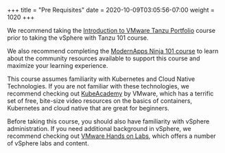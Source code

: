 +++
title = "Pre Requisites"
date = 2020-10-09T03:05:56-07:00
weight = 1020
+++

We recommend taking the [Introduction to VMware Tanzu
Portfolio](https://www.modernapps.ninja/courses/course-v1:modernapps+COU-TP6539+Perpetual/course/) course
prior to taking the vSphere with Tanzu 101 course. 

We also recommend completing the [ModernApps Ninja 101
course](https://www.modernapps.ninja/courses/course-v1:modernapps+COU-MN7417+Perpetual/course/) to
learn about the community resources available to support this course and
maximize your learning experience.

This course assumes familiarity with Kubernetes and Cloud Native
Technologies. If you are not familiar with these technologies, we
recommend checking out [KubeAcademy](https://kube.academy/) by VMware,
which has a terrific set of free, bite-size video resources on the
basics of containers, Kubernetes and cloud native that are great for
beginners.

Before taking this course, you should also have familiarity with vSphere
administration. If you need additional background in vSphere, we
recommend checking out [VMware Hands on Labs](https://hol.vmware.com),
which offers a number of vSphere labs and content.
